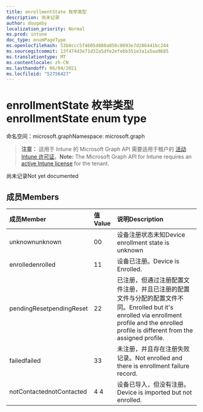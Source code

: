 ```yaml
---
title: enrollmentState 枚举类型
description: 尚未记录
author: dougeby
localization_priority: Normal
ms.prod: intune
doc_type: enumPageType
ms.openlocfilehash: 53b0ccc5f4605d888a056c8093e7d286441bc244
ms.sourcegitcommit: 13f474d3e71d32a5dfe2efebb351e3a1a5aa9685
ms.translationtype: MT
ms.contentlocale: zh-CN
ms.lasthandoff: 06/04/2021
ms.locfileid: "52756427"
---
```

# <a name="enrollmentstate-enum-type"></a><span data-ttu-id="e3844-103">enrollmentState 枚举类型</span><span class="sxs-lookup"><span data-stu-id="e3844-103">enrollmentState enum type</span></span>

<span data-ttu-id="e3844-104">命名空间：microsoft.graph</span><span class="sxs-lookup"><span data-stu-id="e3844-104">Namespace: microsoft.graph</span></span>

> <span data-ttu-id="e3844-105">**注意：** 适用于 Intune 的 Microsoft Graph API 需要适用于租户的 [活动 Intune 许可证](https://go.microsoft.com/fwlink/?linkid=839381)。</span><span class="sxs-lookup"><span data-stu-id="e3844-105">**Note:** The Microsoft Graph API for Intune requires an [active Intune license](https://go.microsoft.com/fwlink/?linkid=839381) for the tenant.</span></span>

<span data-ttu-id="e3844-106">尚未记录</span><span class="sxs-lookup"><span data-stu-id="e3844-106">Not yet documented</span></span>

## <a name="members"></a><span data-ttu-id="e3844-107">成员</span><span class="sxs-lookup"><span data-stu-id="e3844-107">Members</span></span>
|<span data-ttu-id="e3844-108">成员</span><span class="sxs-lookup"><span data-stu-id="e3844-108">Member</span></span>|<span data-ttu-id="e3844-109">值</span><span class="sxs-lookup"><span data-stu-id="e3844-109">Value</span></span>|<span data-ttu-id="e3844-110">说明</span><span class="sxs-lookup"><span data-stu-id="e3844-110">Description</span></span>|
|:---|:---|:---|
|<span data-ttu-id="e3844-111">unknown</span><span class="sxs-lookup"><span data-stu-id="e3844-111">unknown</span></span>|<span data-ttu-id="e3844-112">0</span><span class="sxs-lookup"><span data-stu-id="e3844-112">0</span></span>|<span data-ttu-id="e3844-113">设备注册状态未知</span><span class="sxs-lookup"><span data-stu-id="e3844-113">Device enrollment state is unknown</span></span>|
|<span data-ttu-id="e3844-114">enrolled</span><span class="sxs-lookup"><span data-stu-id="e3844-114">enrolled</span></span>|<span data-ttu-id="e3844-115">1</span><span class="sxs-lookup"><span data-stu-id="e3844-115">1</span></span>|<span data-ttu-id="e3844-116">设备已注册。</span><span class="sxs-lookup"><span data-stu-id="e3844-116">Device is Enrolled.</span></span>|
|<span data-ttu-id="e3844-117">pendingReset</span><span class="sxs-lookup"><span data-stu-id="e3844-117">pendingReset</span></span>|<span data-ttu-id="e3844-118">2</span><span class="sxs-lookup"><span data-stu-id="e3844-118">2</span></span>|<span data-ttu-id="e3844-119">已注册，但通过注册配置文件注册，并且已注册的配置文件与分配的配置文件不同。</span><span class="sxs-lookup"><span data-stu-id="e3844-119">Enrolled but it's enrolled via enrollment profile and the enrolled profile is different from the assigned profile.</span></span>|
|<span data-ttu-id="e3844-120">failed</span><span class="sxs-lookup"><span data-stu-id="e3844-120">failed</span></span>|<span data-ttu-id="e3844-121">3</span><span class="sxs-lookup"><span data-stu-id="e3844-121">3</span></span>|<span data-ttu-id="e3844-122">未注册，并且存在注册失败记录。</span><span class="sxs-lookup"><span data-stu-id="e3844-122">Not enrolled and there is enrollment failure record.</span></span>|
|<span data-ttu-id="e3844-123">notContacted</span><span class="sxs-lookup"><span data-stu-id="e3844-123">notContacted</span></span>|<span data-ttu-id="e3844-124">4 </span><span class="sxs-lookup"><span data-stu-id="e3844-124">4</span></span>|<span data-ttu-id="e3844-125">设备已导入，但没有注册。</span><span class="sxs-lookup"><span data-stu-id="e3844-125">Device is imported but not enrolled.</span></span>|




